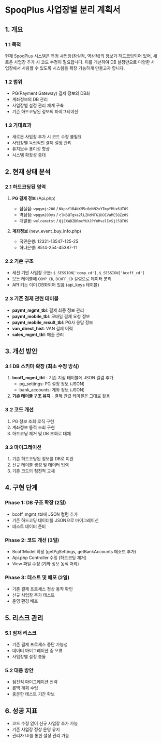 # SpoqPlus 사업장별 분리 계획서

## 1. 개요

### 1.1 목적
현재 SpoqPlus 시스템은 특정 사업장(잠실점, 역삼점)의 정보가 하드코딩되어 있어, 새로운 사업장 추가 시 코드 수정이 필요합니다. 이를 개선하여 DB 설정만으로 다양한 사업장에서 사용할 수 있도록 시스템을 확장 가능하게 만들고자 합니다.

### 1.2 범위
- PG(Payment Gateway) 결제 정보의 DB화
- 계좌정보의 DB 관리
- 사업장별 설정 관리 체계 구축
- 기존 하드코딩된 정보의 마이그레이션

### 1.3 기대효과
- 새로운 사업장 추가 시 코드 수정 불필요
- 사업장별 독립적인 결제 설정 관리
- 유지보수 용이성 향상
- 시스템 확장성 증대

## 2. 현재 상태 분석

### 2.1 하드코딩된 영역
1. **PG 결제 정보** (Api.php)
   - 잠실점: `wpgymjs200` / `NkpsY1B4NXM5c0dNN2xYTmpYMUx6UT09`
   - 역삼점: `wpgym200ys` / `clNSQTgxa2lLZHdMTG1DOEVaME5QZz09`
   - 개발용: `welcometst` / `QjZXWDZDRmxYUXJPYnMvelEvSjJ5QT09`

2. **계좌정보** (new_event_buy_info.php)
   - 국민은행: 12321-13547-125-25
   - 하나은행: 8514-254-45387-11

### 2.2 기존 구조
- 세션 기반 사업장 구분: `$_SESSION['comp_cd']`, `$_SESSION['bcoff_cd']`
- 모든 테이블에 `COMP_CD`, `BCOFF_CD` 컬럼으로 데이터 분리
- API 키는 이미 DB화되어 있음 (api_keys 테이블)

### 2.3 기존 결제 관련 테이블
- **paymt_mgmt_tbl**: 결제 최종 정보 관리
- **paymt_mobile_tbl**: 모바일 결제 요청 정보
- **paymt_mobile_result_tbl**: PG사 응답 정보
- **van_direct_hist**: VAN 결제 이력
- **sales_mgmt_tbl**: 매출 관리

## 3. 개선 방안

### 3.1 DB 스키마 확장 (최소 수정 방식)
1. **bcoff_mgmt_tbl** - 기존 지점 테이블에 JSON 컬럼 추가
   - pg_settings: PG 설정 정보 (JSON)
   - bank_accounts: 계좌 정보 (JSON)
2. **기존 테이블 구조 유지** - 결제 관련 테이블은 그대로 활용

### 3.2 코드 개선
1. PG 정보 조회 로직 구현
2. 계좌정보 동적 조회 구현
3. 하드코딩 제거 및 DB 조회로 대체

### 3.3 마이그레이션
1. 기존 하드코딩된 정보를 DB로 이관
2. 신규 테이블 생성 및 데이터 입력
3. 기존 코드의 점진적 교체

## 4. 구현 단계

### Phase 1: DB 구조 확장 (2일)
- bcoff_mgmt_tbl에 JSON 컬럼 추가
- 기존 하드코딩 데이터를 JSON으로 마이그레이션
- 테스트 데이터 준비

### Phase 2: 코드 개선 (3일)
- BcoffModel 확장 (getPgSettings, getBankAccounts 메소드 추가)
- Api.php Controller 수정 (하드코딩 제거)
- View 파일 수정 (계좌 정보 동적 처리)

### Phase 3: 테스트 및 배포 (2일)
- 기존 결제 프로세스 정상 동작 확인
- 신규 사업장 추가 테스트
- 운영 환경 배포

## 5. 리스크 관리

### 5.1 잠재 리스크
- 기존 결제 프로세스 중단 가능성
- 데이터 마이그레이션 중 오류
- 사업장별 설정 충돌

### 5.2 대응 방안
- 점진적 마이그레이션 전략
- 롤백 계획 수립
- 충분한 테스트 기간 확보

## 6. 성공 지표
- 코드 수정 없이 신규 사업장 추가 가능
- 기존 사업장 정상 운영 유지
- 관리자 UI를 통한 설정 관리 가능